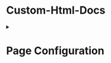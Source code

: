 # Custom-Html-Docs
<details closed>
 
<summary> <h1> Page Configuration </h1> </summary>
 
### Title
 
```html
 <title>Your Title Here</title>
```

</details>
